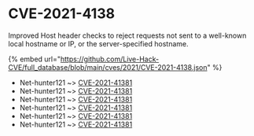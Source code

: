 # CVE-2021-4138

Improved Host header checks to reject requests not sent to a well-known local hostname or IP, or the server-specified hostname.

{% embed url="https://github.com/Live-Hack-CVE/full_database/blob/main/cves/2021/CVE-2021-4138.json" %}


* Net-hunter121 ~> [CVE-2021-41381](https://www.alice-snow.ru/2021/database/cve-2021-4138/cve-2021-41381-net-hunter121)
* Net-hunter121 ~> [CVE-2021-41381](https://www.alice-snow.ru/2021/database/cve-2021-4138/cve-2021-41381-net-hunter121)
* Net-hunter121 ~> [CVE-2021-41381](https://www.alice-snow.ru/2021/database/cve-2021-4138/cve-2021-41381-net-hunter121)
* Net-hunter121 ~> [CVE-2021-41381](https://www.alice-snow.ru/2021/database/cve-2021-4138/cve-2021-41381-net-hunter121)
* Net-hunter121 ~> [CVE-2021-41381](https://www.alice-snow.ru/2021/database/cve-2021-4138/cve-2021-41381-net-hunter121)
* Net-hunter121 ~> [CVE-2021-41381](https://www.alice-snow.ru/2021/database/cve-2021-4138/cve-2021-41381-net-hunter121)
